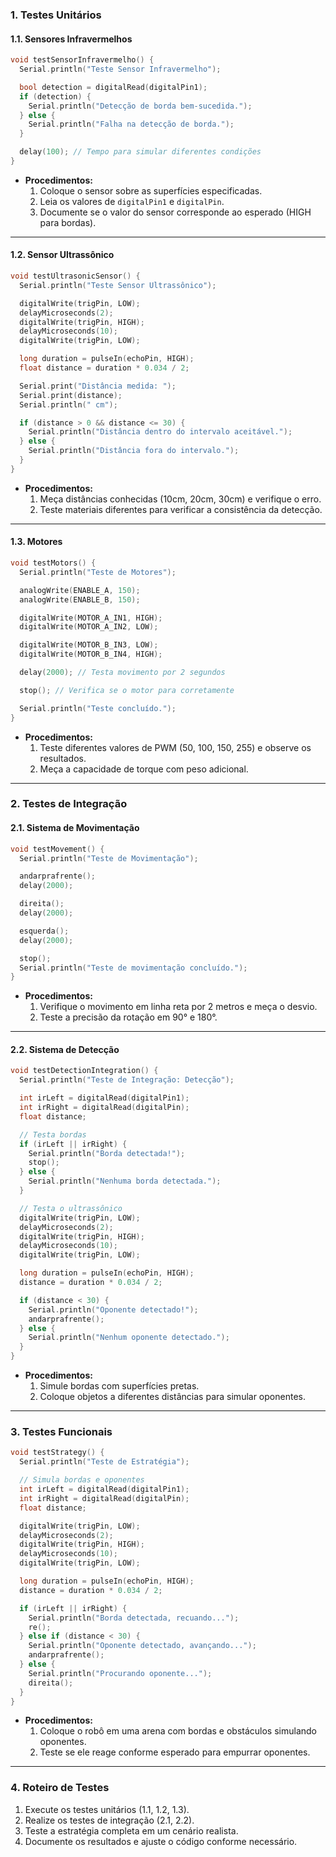 ### **1. Testes Unitários**

#### **1.1. Sensores Infravermelhos**

```cpp
void testSensorInfravermelho() {
  Serial.println("Teste Sensor Infravermelho");

  bool detection = digitalRead(digitalPin1);
  if (detection) {
    Serial.println("Detecção de borda bem-sucedida.");
  } else {
    Serial.println("Falha na detecção de borda.");
  }

  delay(100); // Tempo para simular diferentes condições
}
```

- **Procedimentos:**
  1. Coloque o sensor sobre as superfícies especificadas.
  2. Leia os valores de `digitalPin1` e `digitalPin`.
  3. Documente se o valor do sensor corresponde ao esperado (HIGH para bordas).

---

#### **1.2. Sensor Ultrassônico**

```cpp
void testUltrasonicSensor() {
  Serial.println("Teste Sensor Ultrassônico");

  digitalWrite(trigPin, LOW);
  delayMicroseconds(2);
  digitalWrite(trigPin, HIGH);
  delayMicroseconds(10);
  digitalWrite(trigPin, LOW);

  long duration = pulseIn(echoPin, HIGH);
  float distance = duration * 0.034 / 2;

  Serial.print("Distância medida: ");
  Serial.print(distance);
  Serial.println(" cm");

  if (distance > 0 && distance <= 30) {
    Serial.println("Distância dentro do intervalo aceitável.");
  } else {
    Serial.println("Distância fora do intervalo.");
  }
}
```

- **Procedimentos:**
  1. Meça distâncias conhecidas (10cm, 20cm, 30cm) e verifique o erro.
  2. Teste materiais diferentes para verificar a consistência da detecção.

---

#### **1.3. Motores**

```cpp
void testMotors() {
  Serial.println("Teste de Motores");

  analogWrite(ENABLE_A, 150);
  analogWrite(ENABLE_B, 150);

  digitalWrite(MOTOR_A_IN1, HIGH);
  digitalWrite(MOTOR_A_IN2, LOW);

  digitalWrite(MOTOR_B_IN3, LOW);
  digitalWrite(MOTOR_B_IN4, HIGH);

  delay(2000); // Testa movimento por 2 segundos

  stop(); // Verifica se o motor para corretamente

  Serial.println("Teste concluído.");
}
```

- **Procedimentos:**
  1. Teste diferentes valores de PWM (50, 100, 150, 255) e observe os resultados.
  2. Meça a capacidade de torque com peso adicional.

---

### **2. Testes de Integração**

#### **2.1. Sistema de Movimentação**

```cpp
void testMovement() {
  Serial.println("Teste de Movimentação");

  andarprafrente();
  delay(2000);

  direita();
  delay(2000);

  esquerda();
  delay(2000);

  stop();
  Serial.println("Teste de movimentação concluído.");
}
```

- **Procedimentos:**
  1. Verifique o movimento em linha reta por 2 metros e meça o desvio.
  2. Teste a precisão da rotação em 90° e 180°.

---

#### **2.2. Sistema de Detecção**

```cpp
void testDetectionIntegration() {
  Serial.println("Teste de Integração: Detecção");

  int irLeft = digitalRead(digitalPin1);
  int irRight = digitalRead(digitalPin);
  float distance;

  // Testa bordas
  if (irLeft || irRight) {
    Serial.println("Borda detectada!");
    stop();
  } else {
    Serial.println("Nenhuma borda detectada.");
  }

  // Testa o ultrassônico
  digitalWrite(trigPin, LOW);
  delayMicroseconds(2);
  digitalWrite(trigPin, HIGH);
  delayMicroseconds(10);
  digitalWrite(trigPin, LOW);

  long duration = pulseIn(echoPin, HIGH);
  distance = duration * 0.034 / 2;

  if (distance < 30) {
    Serial.println("Oponente detectado!");
    andarprafrente();
  } else {
    Serial.println("Nenhum oponente detectado.");
  }
}
```

- **Procedimentos:**
  1. Simule bordas com superfícies pretas.
  2. Coloque objetos a diferentes distâncias para simular oponentes.

---

### **3. Testes Funcionais**

```cpp
void testStrategy() {
  Serial.println("Teste de Estratégia");

  // Simula bordas e oponentes
  int irLeft = digitalRead(digitalPin1);
  int irRight = digitalRead(digitalPin);
  float distance;

  digitalWrite(trigPin, LOW);
  delayMicroseconds(2);
  digitalWrite(trigPin, HIGH);
  delayMicroseconds(10);
  digitalWrite(trigPin, LOW);

  long duration = pulseIn(echoPin, HIGH);
  distance = duration * 0.034 / 2;

  if (irLeft || irRight) {
    Serial.println("Borda detectada, recuando...");
    re();
  } else if (distance < 30) {
    Serial.println("Oponente detectado, avançando...");
    andarprafrente();
  } else {
    Serial.println("Procurando oponente...");
    direita();
  }
}
```

- **Procedimentos:**
  1. Coloque o robô em uma arena com bordas e obstáculos simulando oponentes.
  2. Teste se ele reage conforme esperado para empurrar oponentes.

---

### **4. Roteiro de Testes**
1. Execute os testes unitários (1.1, 1.2, 1.3).
2. Realize os testes de integração (2.1, 2.2).
3. Teste a estratégia completa em um cenário realista.
4. Documente os resultados e ajuste o código conforme necessário.